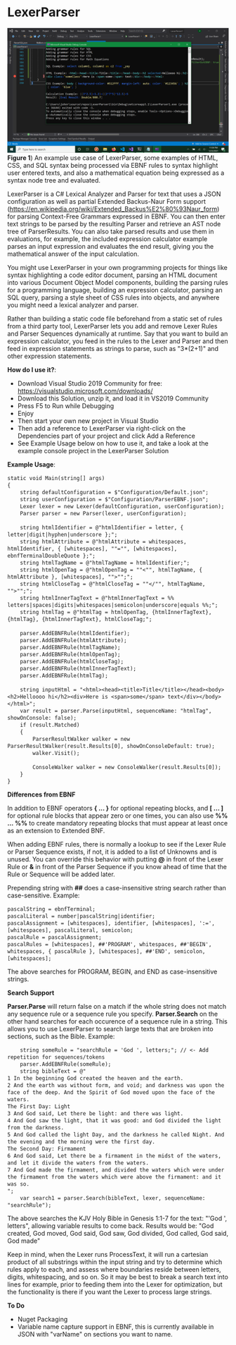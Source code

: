 # LexerParser

![](https://raw.githubusercontent.com/JohnnyErnest/LexerParser/main/LexerParser2.png)
**Figure 1**) An example use case of LexerParser, some examples of HTML, CSS, and SQL syntax being processed via EBNF rules to syntax highlight user entered texts, and also a mathematical equation being expressed as a syntax node tree and evaluated.

LexerParser is a C# Lexical Analyzer and Parser for text that uses a JSON configuration as well as partial Extended Backus-Naur Form support (https://en.wikipedia.org/wiki/Extended_Backus%E2%80%93Naur_form) for parsing Context-Free Grammars expressed in EBNF. You can then enter text strings to be parsed by the resulting Parser and retrieve an AST node tree of ParserResults. You can also take parsed results and use them in evaluations, for example, the included expression calculator example parses an input expression and evaluates the end result, giving you the mathematical answer of the input calculation. 

You might use LexerParser in your own programming projects for things like syntax highlighting a code editor document, parsing an HTML document into various Document Object Model components, building the parsing rules for a programming language, building an expression calculator, parsing an SQL query, parsing a style sheet of CSS rules into objects, and anywhere you might need a lexical analyzer and parser.

Rather than building a static code file beforehand from a static set of rules from a third party tool, LexerParser lets you add and remove Lexer Rules and Parser Sequences dynamically at runtime. Say that you want to build an expression calculator, you feed in the rules to the Lexer and Parser and then feed in expression statements as strings to parse, such as "3*(2+1)" and other expression statements.

**How do I use it?**:

- Download Visual Studio 2019 Community for free: https://visualstudio.microsoft.com/downloads/
- Download this Solution, unzip it, and load it in VS2019 Community
- Press F5 to Run while Debugging
- Enjoy
- Then start your own new project in Visual Studio
- Then add a reference to LexerParser via right-click on the Dependencies part of your project and click Add a Reference
- See Example Usage below on how to use it, and take a look at the example console project in the LexerParser Solution

**Example Usage**:

```
static void Main(string[] args)
{
    string defaultConfiguration = $"Configuration/Default.json";
    string userConfiguration = $"Configuration/ParserEBNF.json";
    Lexer lexer = new Lexer(defaultConfiguration, userConfiguration);
    Parser parser = new Parser(lexer, userConfiguration);

    string htmlIdentifier = @"htmlIdentifier = letter, { letter|digit|hyphen|underscore };";
    string htmlAttribute = @"htmlAttribute = whitespaces, htmlIdentifier, { [whitespaces], ""="", [whitespaces], ebnfTerminalDoubleQuote };";
    string htmlTagName = @"htmlTagName = htmlIdentifier;";
    string htmlOpenTag = @"htmlOpenTag = ""<"", htmlTagName, { htmlAttribute }, [whitespaces], "">"";";
    string htmlCloseTag = @"htmlCloseTag = ""</"", htmlTagName, "">"";";
    string htmlInnerTagText = @"htmlInnerTagText = %% letters|spaces|digits|whitespaces|semicolon|underscore|equals %%;";
    string htmlTag = @"htmlTag = htmlOpenTag, {htmlInnerTagText}, {htmlTag}, {htmlInnerTagText}, htmlCloseTag;";

    parser.AddEBNFRule(htmlIdentifier);
    parser.AddEBNFRule(htmlAttribute);
    parser.AddEBNFRule(htmlTagName);
    parser.AddEBNFRule(htmlOpenTag);
    parser.AddEBNFRule(htmlCloseTag);
    parser.AddEBNFRule(htmlInnerTagText);
    parser.AddEBNFRule(htmlTag);

    string inputHtml = "<html><head><title>Title</title></head><body><h2>Helloooo hi</h2><div>Here is <span>some</span> text</div></body></html>";
    var result = parser.Parse(inputHtml, sequenceName: "htmlTag", showOnConsole: false);
    if (result.Matched)
    {
        ParserResultWalker walker = new ParserResultWalker(result.Results[0], showOnConsoleDefault: true);
        walker.Visit();
        
        ConsoleWalker walker = new ConsoleWalker(result.Results[0]);
    }    
}
```

**Differences from EBNF**

In addition to EBNF operators **{ ... }** for optional repeating blocks, and **[ ... ]** for optional rule blocks that appear zero or one times, you can also use **%% ... %%** to create mandatory repeating blocks that must appear at least once as an extension to Extended BNF. 

When adding EBNF rules, there is normally a lookup to see if the Lexer Rule or Parser Sequence exists, if not, it is added to a list of Unknowns and is unused. You can override this behavior with putting **@** in front of the Lexer Rule or **&** in front of the Parser Sequence if you know ahead of time that the Rule or Sequence will be added later.

Prepending string with **##** does a case-insensitive string search rather than case-sensitive. Example: 

```
pascalString = ebnfTerminal;
pascalLiteral = number|pascalString|identifier;
pascalAssignment = [whitespaces], identifier, [whitespaces], ':=', [whitespaces], pascalLiteral, semicolon;
pascalRule = pascalAssignment;
pascalRules = [whitespaces], ##'PROGRAM', whitespaces, ##'BEGIN', whitespaces, { pascalRule }, [whitespaces], ##'END', semicolon, [whitespaces];
```

The above searches for PROGRAM, BEGIN, and END as case-insensitive strings.

**Search Support**

**Parser.Parse** will return false on a match if the whole string does not match any sequence rule or a sequence rule you specify. **Parser.Search** on the other hand searches for each occurence of a sequence rule in a string. This allows you to use LexerParser to search large texts that are broken into sections, such as the Bible. Example:

```
    string someRule = "searchRule = 'God ', letters;"; // <- Add repetition for sequences/tokens
    parser.AddEBNFRule(someRule);
    string bibleText = @"
1 In the beginning God created the heaven and the earth. 
2 And the earth was without form, and void; and darkness was upon the face of the deep. And the Spirit of God moved upon the face of the waters.
The First Day: Light
3 And God said, Let there be light: and there was light. 
4 And God saw the light, that it was good: and God divided the light from the darkness. 
5 And God called the light Day, and the darkness he called Night. And the evening and the morning were the first day.
The Second Day: Firmament
6 And God said, Let there be a firmament in the midst of the waters, and let it divide the waters from the waters. 
7 And God made the firmament, and divided the waters which were under the firmament from the waters which were above the firmament: and it was so.
";
    var search1 = parser.Search(bibleText, lexer, sequenceName: "searchRule");
```

The above searches the KJV Holy Bible in Genesis 1:1-7 for the text: "'God ', letters", allowing variable results to come back. Results would be: "God created, God moved, God said, God saw, God divided, God called, God said, God made"

Keep in mind, when the Lexer runs ProcessText, it will run a cartesian product of all substrings within the input string and try to determine which rules apply to each, and assess where boundaries reside between letters, digits, whitespacing, and so on. So it may be best to break a search text into lines for example, prior to feeding them into the Lexer for optimization, but the functionality is there if you want the Lexer to process large strings.

**To Do**

- Nuget Packaging
- Variable name capture support in EBNF, this is currently available in JSON with "varName" on sections you want to name.
